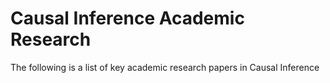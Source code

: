 # Causal Inference Academic Research

The following is a list of key academic research papers in Causal Inference